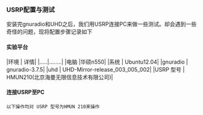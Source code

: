 ### USRP配置与测试
安装完gnuradio和UHD之后，我们用USRP连接PC来做一些测试。却会遇到一些奇怪的问题，现将配置步骤记录如下
#### 实验平台
|环境 |	详情|
|.....|........|
|电脑 |华硕n550|
|系统 | Ubuntu12.04|
|gnuradio | gnuradio-3.7.5|
|uhd |	UHD-Mirror-release_003_005_002|
|USRP 型号 |	HMUN210(北京海曼无限信息技术有限公司)|
#### 连接USRP至PC
```
以下操作均对 USRP 型号为HMUN 210来操作
```
